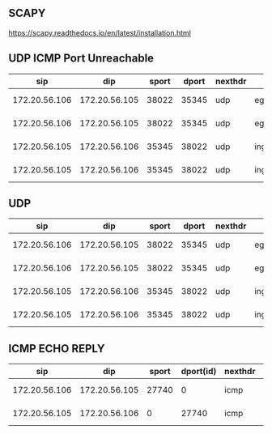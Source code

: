 ## SCAPY
https://scapy.readthedocs.io/en/latest/installation.html


## UDP ICMP Port Unreachable

| sip | dip | sport | dport | nexthdr | dir| rel | state|
| ------ | ------ |------ | ------ | ------ | ------ | ------ |------ |
| 172.20.56.106 | 172.20.56.105 | 38022 | 35345 | udp | egress | main connection | new|
| 172.20.56.106 | 172.20.56.105 | 38022 | 35345 | udp | egress| related connection | rel|
| 172.20.56.105 | 172.20.56.106 | 35345 | 38022 | udp | ingress| main connection | new|
| 172.20.56.105 | 172.20.56.106 | 35345 | 38022 | udp | ingress| related connection | rel+new|

## UDP

| sip | dip | sport | dport | nexthdr | dir| rel | state|
| ------ | ------ |------ | ------ | ------ | ------ | ------ |------ |
| 172.20.56.106 | 172.20.56.105 | 38022 | 35345 | udp | egress | main connection | new|
| 172.20.56.106 | 172.20.56.105 | 38022 | 35345 | udp | egress| related connection | rel|
| 172.20.56.105 | 172.20.56.106 | 35345 | 38022 | udp | ingress| main connection | new|
| 172.20.56.105 | 172.20.56.106 | 35345 | 38022 | udp | ingress| related connection | rel+new|

## ICMP ECHO REPLY
| sip | dip | sport | dport(id) | nexthdr | dir| rel | state|
| ------ | ------ |------ | ------ | ------ | ------ | ------ |------ |
| 172.20.56.106 | 172.20.56.105 | 27740 | 0 | icmp | egress | main connection | new|
| 172.20.56.105 | 172.20.56.106 | 0 | 27740 | icmp | ingress| main connection | rly+new|

